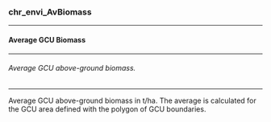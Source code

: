 ### chr_envi_AvBiomass



------
#### Average GCU Biomass



------
###### Average GCU above-ground biomass.



------
Average GCU above-ground biomass in t/ha. The average is calculated for the GCU area defined with the polygon of GCU boundaries.